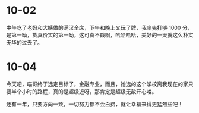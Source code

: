 # 10-02

中午吃了老妈和大姨做的满汉全席，下午和晚上又玩了牌，我率先打够 1000 分，是第一呦，货真价实的第一呦，这可真不戳啊，哈哈哈哈，美好的一天就这么朴实无华的过去了。

# 10-04

今天吧，喵哥终于选定目标了，金融专业，而且，她选的这个学校离我现在的家只要半个小时的路程，真的是超级近呀，那肯定是超级无敌开心喽。

还有一年，只要方向一致，一切努力都不会白费，就让幸福来得更猛烈些吧！